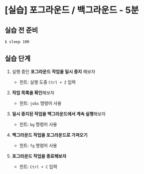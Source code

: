 # [실습] 포그라운드 / 백그라운드 - 5분

## 실습 전 준비

```bash
$ sleep 100
```


## 실습 단계

1. 실행 중인 **포그라운드 작업을 일시 중지** 해보자  
   - 힌트: 실행 도중 `Ctrl + Z` 입력

2. **작업 목록을 확인**해보자  
   - 힌트: `jobs` 명령어 사용

3. **일시 중지된 작업을 백그라운드에서 계속 실행**해보자  
   - 힌트: `bg` 명령어 사용

4. **백그라운드 작업을 포그라운드로 가져오기**  
   - 힌트: `fg` 명령어 사용

5. **포그라운드 작업을 종료해보자**  
   - 힌트: `Ctrl + C` 입력